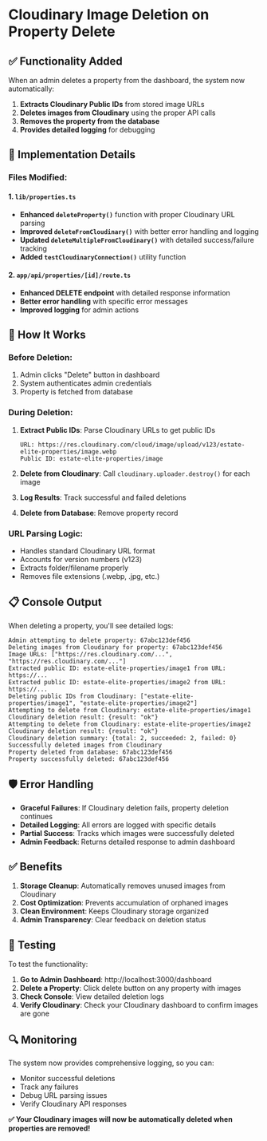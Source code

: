 # Cloudinary Image Deletion on Property Delete

## ✅ **Functionality Added**

When an admin deletes a property from the dashboard, the system now automatically:

1. **Extracts Cloudinary Public IDs** from stored image URLs
2. **Deletes images from Cloudinary** using the proper API calls
3. **Removes the property from the database**
4. **Provides detailed logging** for debugging

## 🔧 **Implementation Details**

### Files Modified:

#### 1. `lib/properties.ts`
- **Enhanced `deleteProperty()`** function with proper Cloudinary URL parsing
- **Improved `deleteFromCloudinary()`** with better error handling and logging
- **Updated `deleteMultipleFromCloudinary()`** with detailed success/failure tracking
- **Added `testCloudinaryConnection()`** utility function

#### 2. `app/api/properties/[id]/route.ts`
- **Enhanced DELETE endpoint** with detailed response information
- **Better error handling** with specific error messages
- **Improved logging** for admin actions

## 🔄 **How It Works**

### Before Deletion:
1. Admin clicks "Delete" button in dashboard
2. System authenticates admin credentials
3. Property is fetched from database

### During Deletion:
1. **Extract Public IDs**: Parse Cloudinary URLs to get public IDs
   ```
   URL: https://res.cloudinary.com/cloud/image/upload/v123/estate-elite-properties/image.webp
   Public ID: estate-elite-properties/image
   ```

2. **Delete from Cloudinary**: Call `cloudinary.uploader.destroy()` for each image
3. **Log Results**: Track successful and failed deletions
4. **Delete from Database**: Remove property record

### URL Parsing Logic:
- Handles standard Cloudinary URL format
- Accounts for version numbers (v123)
- Extracts folder/filename properly
- Removes file extensions (.webp, .jpg, etc.)

## 📋 **Console Output**

When deleting a property, you'll see detailed logs:

```
Admin attempting to delete property: 67abc123def456
Deleting images from Cloudinary for property: 67abc123def456
Image URLs: ["https://res.cloudinary.com/...", "https://res.cloudinary.com/..."]
Extracted public ID: estate-elite-properties/image1 from URL: https://...
Extracted public ID: estate-elite-properties/image2 from URL: https://...
Deleting public IDs from Cloudinary: ["estate-elite-properties/image1", "estate-elite-properties/image2"]
Attempting to delete from Cloudinary: estate-elite-properties/image1
Cloudinary deletion result: {result: "ok"}
Attempting to delete from Cloudinary: estate-elite-properties/image2
Cloudinary deletion result: {result: "ok"}
Cloudinary deletion summary: {total: 2, succeeded: 2, failed: 0}
Successfully deleted images from Cloudinary
Property deleted from database: 67abc123def456
Property successfully deleted: 67abc123def456
```

## 🛡️ **Error Handling**

- **Graceful Failures**: If Cloudinary deletion fails, property deletion continues
- **Detailed Logging**: All errors are logged with specific details
- **Partial Success**: Tracks which images were successfully deleted
- **Admin Feedback**: Returns detailed response to admin dashboard

## ✅ **Benefits**

1. **Storage Cleanup**: Automatically removes unused images from Cloudinary
2. **Cost Optimization**: Prevents accumulation of orphaned images
3. **Clean Environment**: Keeps Cloudinary storage organized
4. **Admin Transparency**: Clear feedback on deletion status

## 🧪 **Testing**

To test the functionality:

1. **Go to Admin Dashboard**: http://localhost:3000/dashboard
2. **Delete a Property**: Click delete button on any property with images
3. **Check Console**: View detailed deletion logs
4. **Verify Cloudinary**: Check your Cloudinary dashboard to confirm images are gone

## 🔍 **Monitoring**

The system now provides comprehensive logging, so you can:
- Monitor successful deletions
- Track any failures
- Debug URL parsing issues
- Verify Cloudinary API responses

**✅ Your Cloudinary images will now be automatically deleted when properties are removed!**
